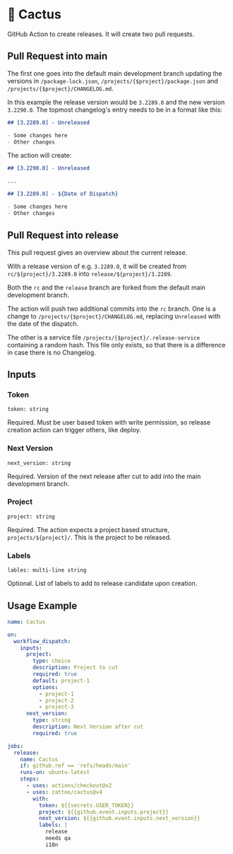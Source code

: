 # 🌵 Cactus

GitHub Action to create releases. It will create two pull requests.

## Pull Request into main

The first one goes into the default main development branch updating the versions in `/package-lock.json`, `/projects/{$project}/package.json` and `/projects/{$project}/CHANGELOG.md`.

In this example the release version would be `3.2289.0` and the new version `3.2290.0`. The topmost changelog's entry needs to be in a format like this:

```markdown
## [3.2289.0] - Unreleased

- Some changes here
- Other changes
```

The action will create:

```markdown
## [3.2290.0] - Unreleased

...

## [3.2289.0] - ${Date of Dispatch}

- Some changes here
- Other changes
```

## Pull Request into release

This pull request gives an overview about the current release.

With a release version of e.g. `3.2289.0`, it will be created from `rc/${project}/3.2289.0` into `release/${project}/3.2289`.

Both the `rc` and the `release` branch are forked from the default main development branch.

The action will push two additional commits into the `rc` branch. One is a change to `/projects/{$project}/CHANGELOG.md`, replacing `Unreleased` with the date of the dispatch.

The other is a service file `/projects/{$project}/.release-service` containing a random hash. This file only exists, so that there is a difference in case there is no Changelog.

## Inputs

### Token

`token: string`

Required. Must be user based token with write permission,
so release creation action can trigger others,
like deploy.

### Next Version

`next_version: string`

Required. Version of the next release after cut to add into the main development branch.

### Project

`project: string`

Required. The action expects a project based structure, `projects/${project}/`. This is the project to be released.

### Labels

`lables: multi-line string`

Optional. List of labels to add to release candidate upon creation.

## Usage Example

```yaml
name: Cactus

on:
  workflow_dispatch:
    inputs:
      project:
        type: choice
        description: Project to cut
        required: true
        default: project-1
        options:
          - project-1
          - project-2
          - project-3
      next_version:
        type: string
        description: Next Version after cut
        required: true

jobs:
  release:
    name: Cactus
    if: github.ref == 'refs/heads/main'
    runs-on: ubuntu-latest
    steps:
      - uses: actions/checkout@v2
      - uses: zattoo/cactus@v4
        with:
          token: ${{secrets.USER_TOKEN}}
          project: ${{github.event.inputs.project}}
          next_version: ${{github.event.inputs.next_version}}
          labels: |
            release
            needs qa
            i18n
```
